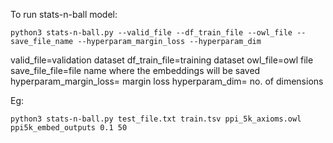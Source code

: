 To run stats-n-ball model:

```python3 stats-n-ball.py --valid_file --df_train_file --owl_file --save_file_name --hyperparam_margin_loss --hyperparam_dim```

valid_file=validation dataset
df_train_file=training dataset
owl_file=owl file
save_file_file=file name where the embeddings will be saved
hyperparam_margin_loss= margin loss
hyperparam_dim= no. of dimensions

Eg:


```python3 stats-n-ball.py test_file.txt train.tsv ppi_5k_axioms.owl ppi5k_embed_outputs 0.1 50```
